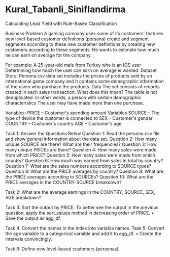 # Kural_Tabanli_Siniflandirma

Calculating Lead Yield with Rule-Based Classification
 
Business Problem
A gaming company uses some of its customers' features
new level-based customer definitions (persona)
create and segment segments according to these new customer definitions
by creating new customers according to these segments.
He wants to estimate how much he can earn on average for the company.

For example:
A 25-year-old male from Turkey who is an IOS user
Determining how much the user can earn on average
is wanted.
Dataset Story:
Persona.csv data set includes the prices of products sold by an international game company and
It contains some demographic information of the users who purchase the products. Data
The set consists of records created in each sales transaction. What does this mean?
The table is not deduplicated. In other words, a person with certain demographic characteristics
The user may have made more than one purchase.

Variables:
PRICE – Customer's spending amount
Variables
SOURCE – The type of device the customer is connected to
SEX – Customer's gender
COUNTRY – Customer's country
AGE – Customer's age

Task 1: Answer the Questions Below
Question 1: Read the persona.csv file and show general information about the data set.
Question 2: How many unique SOURCE are there? What are their frequencies?
Question 3: How many unique PRICEs are there?
Question 4: How many sales were made from which PRICE?
Question 5: How many sales were made from which country?
Question 6: How much was earned from sales in total by country?
Question 7: What are the sales numbers according to SOURCE types?
Question 8: What are the PRICE averages by country?
Question 9: What are the PRICE averages according to SOURCEs?
Question 10: What are the PRICE averages in the COUNTRY-SOURCE breakdown?

Task 2: What are the average earnings in the COUNTRY, SOURCE, SEX, AGE breakdown?

Task 3: Sort the output by PRICE.
To better see the output in the previous question, apply the sort_values ​​method in decreasing order of PRICE.
• Save the output as agg_df.

Task 4: Convert the names in the index into variable names.
Task 5: Convert the age variable to a categorical variable and add it to agg_df.
• Create the intervals convincingly.

Task 6: Define new level-based customers (personas).










